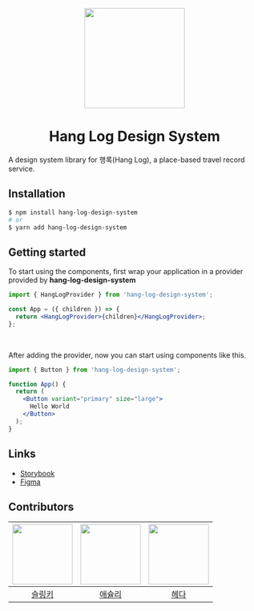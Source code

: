<p align="center">
  <a href="https://www.npmjs.com/package/hang-log-design-system">
    <img width="200" src="https://github.com/hang-log-design-system/design-system/assets/51967731/f0dcb43d-2f7b-4d29-b314-69f24b15184f">
  </a>
</p>

<h1 align="center">Hang Log Design System</h1>

A design system library for 행록(Hang Log), a place-based travel record service.

## Installation

```sh
$ npm install hang-log-design-system
# or
$ yarn add hang-log-design-system
```

## Getting started

To start using the components, first wrap your application in a provider provided by **hang-log-design-system**

```jsx
import { HangLogProvider } from 'hang-log-design-system';

const App = ({ children }) => {
  return <HangLogProvider>{children}</HangLogProvider>;
};
```

<br>

After adding the provider, now you can start using components like this.

```jsx
import { Button } from 'hang-log-design-system';

function App() {
  return (
    <Button variant="primary" size="large">
      Hello World
    </Button>
  );
}
```

## Links

- [Storybook](https://64ae1170f3ddc89ef85a4950-cyrubnthdo.chromatic.com/)
- [Figma](https://www.figma.com/file/rJUqeL7LUnJjCPQNmQ3BZc/design-system?type=design&node-id=1%3A2854&mode=design&t=nVD5D8xFhO9Dkg6g-1)

## Contributors

| <img src="https://avatars.githubusercontent.com/u/45068522?v=4" width="120" height="120"> | <img src ="https://avatars.githubusercontent.com/u/51967731?v=4" width="120" height="120"> | <img src ="https://avatars.githubusercontent.com/u/102305630?v=4" width="120" height="120"> |
| :---------------------------------------------------------------------------------------: | :----------------------------------------------------------------------------------------: | :-----------------------------------------------------------------------------------------: |
|                         [슬링키](https://github.com/dladncks1217)                         |                          [애슐리](https://github.com/ashleysyheo)                          |                             [헤다](https://github.com/Dahyeeee)                             |
